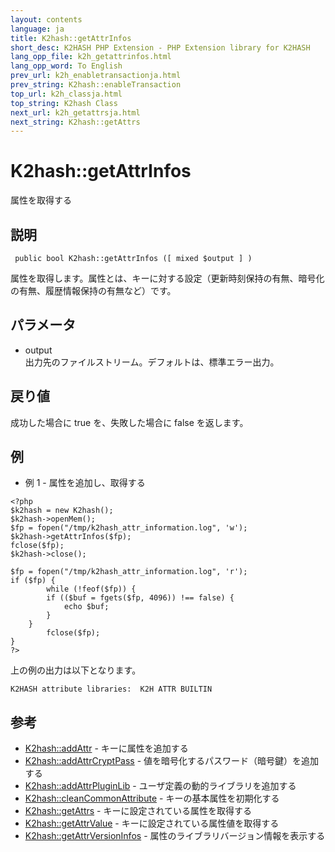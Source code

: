 ```yaml
---
layout: contents
language: ja
title: K2hash::getAttrInfos
short_desc: K2HASH PHP Extension - PHP Extension library for K2HASH
lang_opp_file: k2h_getattrinfos.html
lang_opp_word: To English
prev_url: k2h_enabletransactionja.html
prev_string: K2hash::enableTransaction
top_url: k2h_classja.html
top_string: K2hash Class
next_url: k2h_getattrsja.html
next_string: K2hash::getAttrs
---
```


# K2hash::getAttrInfos
属性を取得する

## 説明

```
 public bool K2hash::getAttrInfos ([ mixed $output ] )
```

属性を取得します。属性とは、キーに対する設定（更新時刻保持の有無、暗号化の有無、履歴情報保持の有無など）です。 

## パラメータ
- output  
出力先のファイルストリーム。デフォルトは、標準エラー出力。

## 戻り値
成功した場合に true を、失敗した場合に false を返します。

## 例
- 例 1 - 属性を追加し、取得する

```
<?php
$k2hash = new K2hash();
$k2hash->openMem();
$fp = fopen("/tmp/k2hash_attr_information.log", 'w');
$k2hash->getAttrInfos($fp);
fclose($fp);
$k2hash->close();

$fp = fopen("/tmp/k2hash_attr_information.log", 'r');
if ($fp) {
        while (!feof($fp)) {
        if (($buf = fgets($fp, 4096)) !== false) {
            echo $buf;
        }
    }
        fclose($fp);
}
?>
```

上の例の出力は以下となります。

```
K2HASH attribute libraries:  K2H ATTR BUILTIN
```


## 参考
- [K2hash::addAttr](k2h_addattrja.html) - キーに属性を追加する
- [K2hash::addAttrCryptPass](k2h_addattrcryptpassja.html) - 値を暗号化するパスワード（暗号鍵）を追加する
- [K2hash::addAttrPluginLib](k2h_addattrpluginlibja.html) - ユーザ定義の動的ライブラリを追加する
- [K2hash::cleanCommonAttribute](k2h_cleancommonattributeja.html) - キーの基本属性を初期化する
- [K2hash::getAttrs](k2h_getattrsja.html) - キーに設定されている属性を取得する
- [K2hash::getAttrValue](k2h_getattrvalueja.html) - キーに設定されている属性値を取得する
- [K2hash::getAttrVersionInfos](k2h_getattrversioninfosja.html) - 属性のライブラリバージョン情報を表示する
